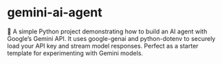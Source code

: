 # gemini-ai-agent
🚀 A simple Python project demonstrating how to build an AI agent with Google’s Gemini API. It uses google-genai and python-dotenv to securely load your API key and stream model responses. Perfect as a starter template for experimenting with Gemini models.
